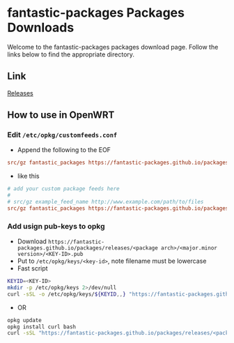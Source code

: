 # fantastic-packages Packages Downloads
Welcome to the fantastic-packages packages download page. Follow the links below to find the appropriate directory.

## Link
[Releases](https://fantastic-packages.github.io/packages/releases/)

## How to use in OpenWRT
### Edit `/etc/opkg/customfeeds.conf`
- Append the following to the EOF
```ini
src/gz fantastic_packages https://fantastic-packages.github.io/packages/releases/<package arch>/<major.minor version>/packages
```
- like this
```ini
# add your custom package feeds here
#
# src/gz example_feed_name http://www.example.com/path/to/files
src/gz fantastic_packages https://fantastic-packages.github.io/packages/releases/x86_64/21.02/packages
```
### Add usign pub-keys to opkg
- Download `https://fantastic-packages.github.io/packages/releases/<package arch>/<major.minor version>/<KEY-ID>.pub`
- Put to `/etc/opkg/keys/<key-id>`, note filename must be lowercase
- Fast script
```bash
KEYID=<KEY-ID>
mkdir -p /etc/opkg/keys 2>/dev/null
curl -sSL -o /etc/opkg/keys/${KEYID,,} "https://fantastic-packages.github.io/packages/releases/<package arch>/<major.minor version>/${KEYID}.pub"
```
- OR
```bash
opkg update
opkg install curl bash
curl -sSL "https://fantastic-packages.github.io/packages/releases/<package arch>/<major.minor version>/${KEYID}.sh" | bash
```
